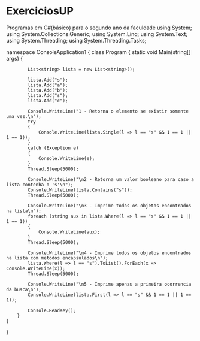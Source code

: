 # ExerciciosUP
Programas em C#(básico) para o segundo ano da faculdade
using System;
using System.Collections.Generic;
using System.Linq;
using System.Text;
using System.Threading;
using System.Threading.Tasks;

namespace ConsoleApplication1
{
    class Program
    {
        static void Main(string[] args)
        {

            List<string> lista = new List<string>();

            lista.Add("s");
            lista.Add("a");
            lista.Add("b");
            lista.Add("s");
            lista.Add("c");

            Console.WriteLine("1 - Retorna o elemento se existir somente uma vez.\n");
            try
            {
                Console.WriteLine(lista.Single(l => l == "s" && 1 == 1 || 1 == 1));
            }
            catch (Exception e)
            {
                Console.WriteLine(e);
            }
            Thread.Sleep(5000);

            Console.WriteLine("\n2 - Retorna um valor booleano para caso a lista contenha o 's'\n");
            Console.WriteLine(lista.Contains("s"));
            Thread.Sleep(5000);

            Console.WriteLine("\n3 - Imprime todos os objetos encontrados na lista\n");
            foreach (string aux in lista.Where(l => l == "s" && 1 == 1 || 1 == 1))
            {
                Console.WriteLine(aux);
            }
            Thread.Sleep(5000);

            Console.WriteLine("\n4 - Imprime todos os objetos encontrados na lista com metodos encapsulados\n");
            lista.Where(l => l == "s").ToList().ForEach(x => Console.WriteLine(x));
            Thread.Sleep(5000);

            Console.WriteLine("\n5 - Imprime apenas a primeira ocorrencia da busca\n");
            Console.WriteLine(lista.First(l => l == "s" && 1 == 1 || 1 == 1));

            Console.ReadKey();
        }
    }
}
